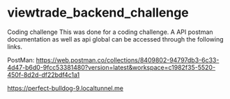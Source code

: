 # viewtrade_backend_challenge
Coding challenge
This was done for a coding challenge. A API postman documentation as well as api global can be accessed through the following links.

PostMan:
https://web.postman.co/collections/8409802-94797db3-6c33-4d47-b6d0-9fcc53381480?version=latest&workspace=c1982f35-5520-450f-8d2d-df22bdf4c1a1

https://perfect-bulldog-9.localtunnel.me
